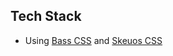 ## Tech Stack

* Using [Bass CSS](https://basscss.com/#getting-started) and [Skeuos CSS](https://github.com/daniruiz/skeuos-css/blob/master/css/skeuos.css)